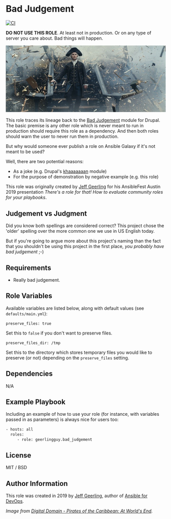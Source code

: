 # Bad Judgement

[![CI](https://github.com/geerlingguy/ansible-role-bad_judgement/workflows/CI/badge.svg?event=push)](https://github.com/geerlingguy/ansible-role-bad_judgement/actions?query=workflow%3ACI)

**DO NOT USE THIS ROLE**. At least not in production. Or on any type of server you care about. Bad things will happen.

<img src="https://raw.githubusercontent.com/geerlingguy/ansible-role-bad_judgement/master/files/bad-judgement-pirates-of-the-caribbean.jpg" alt="A brilliant example of bad judgement; never trust a pirate." />

This role traces its lineage back to the [Bad Judgement](https://www.drupal.org/project/bad_judgement) module for Drupal. The basic premise is any other role which is never meant to run in production should require this role as a dependency. And then both roles should warn the user to never run them in production.

But why would someone ever publish a role on Ansible Galaxy if it's not meant to be used?

Well, there are two potential reasons:

  - As a joke (e.g. Drupal's [khaaaaaaan](https://www.drupal.org/project/khaaaaaaan) module)
  - For the purpose of demonstration by negative example (e.g. this role)

This role was originally created by [Jeff Geerling](https://www.jeffgeerling.com) for his AnsibleFest Austin 2019 presentation _There's a role for that! How to evaluate community roles for your playbooks_.

## Judgement vs Judgment

Did you know both spellings are considered correct? This project chose the 'older' spelling over the more common one we use in US English today.

But if you're going to argue more about this project's naming than the fact that you shouldn't be using this project in the first place, _you probably have bad judgement_ ;-)

## Requirements

  - Really bad judgement.

Role Variables
--------------

Available variables are listed below, along with default values (see `defaults/main.yml`):

    preserve_files: true

Set this to `false` if you don't want to preserve files.

    preserve_files_dir: /tmp

Set this to the directory which stores temporary files you would like to preserve (or not) depending on the `preserve_files` setting.

Dependencies
------------

N/A

Example Playbook
----------------

Including an example of how to use your role (for instance, with variables passed in as parameters) is always nice for users too:

    - hosts: all
      roles:
         - role: geerlingguy.bad_judgement

License
-------

MIT / BSD

Author Information
------------------

This role was created in 2019 by [Jeff Geerling](https://www.jeffgeerling.com/), author of [Ansible for DevOps](https://www.ansiblefordevops.com/).

_Image from [Digital Domain - Pirates of the Caribbean: At World's End](https://www.digitaldomain.com/work/pirates-of-the-caribbean-at-worlds-end/)._
